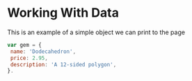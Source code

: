 # Working With Data

This is an example of a simple object we can print to the page

```js
var gem = {
 name: 'Dodecahedron',
 price: 2.95,
 description: 'A 12-sided polygon',
}.
```
